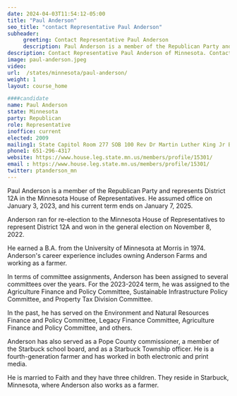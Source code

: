 ```yaml
---
date: 2024-04-03T11:54:12-05:00
title: "Paul Anderson"
seo_title: "contact Representative Paul Anderson"
subheader:
     greeting: Contact Representative Paul Anderson
     description: Paul Anderson is a member of the Republican Party and represents District 12A in the Minnesota House of Representatives. He assumed office on January 3, 2023, and his current term ends on January 7, 2025.
description: Contact Representative Paul Anderson of Minnesota. Contact information for Paul Anderson includes email address, phone number, and mailing address.
image: paul-anderson.jpeg
video:
url:  /states/minnesota/paul-anderson/
weight: 1
layout: course_home

####candidate
name: Paul Anderson
state: Minnesota
party: Republican
role: Representative
inoffice: current
elected: 2009
mailing1: State Capitol Room 277 SOB 100 Rev Dr Martin Luther King Jr Blvd St. Paul, MN 55155-1298
phone1: 651-296-4317
website: https://www.house.leg.state.mn.us/members/profile/15301/
email : https://www.house.leg.state.mn.us/members/profile/15301/
twitter: ptanderson_mn
---
```


Paul Anderson is a member of the Republican Party and represents District 12A in the Minnesota House of Representatives. He assumed office on January 3, 2023, and his current term ends on January 7, 2025.

Anderson ran for re-election to the Minnesota House of Representatives to represent District 12A and won in the general election on November 8, 2022.

He earned a B.A. from the University of Minnesota at Morris in 1974. Anderson's career experience includes owning Anderson Farms and working as a farmer.

In terms of committee assignments, Anderson has been assigned to several committees over the years. For the 2023-2024 term, he was assigned to the Agriculture Finance and Policy Committee, Sustainable Infrastructure Policy Committee, and Property Tax Division Committee.

In the past, he has served on the Environment and Natural Resources Finance and Policy Committee, Legacy Finance Committee, Agriculture Finance and Policy Committee, and others.

Anderson has also served as a Pope County commissioner, a member of the Starbuck school board, and as a Starbuck Township officer. He is a fourth-generation farmer and has worked in both electronic and print media.

He is married to Faith and they have three children. They reside in Starbuck, Minnesota, where Anderson also works as a farmer.
